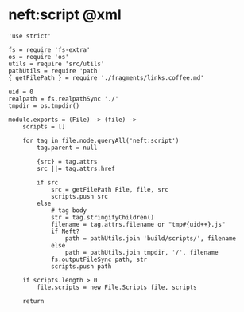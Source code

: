 neft:script @xml
================

	'use strict'

	fs = require 'fs-extra'
	os = require 'os'
	utils = require 'src/utils'
	pathUtils = require 'path'
	{ getFilePath } = require './fragments/links.coffee.md'

	uid = 0
	realpath = fs.realpathSync './'
	tmpdir = os.tmpdir()

	module.exports = (File) -> (file) ->
		scripts = []

		for tag in file.node.queryAll('neft:script')
			tag.parent = null

			{src} = tag.attrs
			src ||= tag.attrs.href

			if src
				src = getFilePath File, file, src
				scripts.push src
			else
				# tag body
				str = tag.stringifyChildren()
				filename = tag.attrs.filename or "tmp#{uid++}.js"
				if Neft?
					path = pathUtils.join 'build/scripts/', filename
				else
					path = pathUtils.join tmpdir, '/', filename
				fs.outputFileSync path, str
				scripts.push path

		if scripts.length > 0
			file.scripts = new File.Scripts file, scripts

		return
